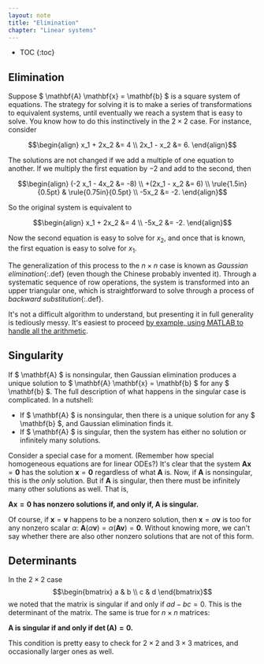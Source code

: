 ```yaml
---
layout: note
title: "Elimination"
chapter: "Linear systems"
---
```

* TOC
{:toc}

## Elimination

Suppose $ \mathbf{A} \mathbf{x} = \mathbf{b} $ is a square system of equations. The strategy for solving it is to make a series of transformations to equivalent systems, until eventually we reach a system that is easy to solve. You know how to do this instinctively in the $2\times 2$ case. For instance, consider

$$\begin{align} x_1 + 2x_2 &= 4 \\ 2x_1 - x_2 &= 6. \end{align}$$

The solutions are not changed if we add a multiple of one equation to another. If we multiply the first equation by $-2$ and add to the second, then

$$\begin{align} (-2 x_1 - 4x_2 &= -8) \\ +(2x_1 - x_2 &= 6) \\ \rule{1.5in}{0.5pt} & \rule{0.75in}{0.5pt} \\ -5x_2 &= -2. \end{align}$$

So the original system is equivalent to

$$\begin{align} x_1 + 2x_2 &= 4 \\ -5x_2  &= -2. \end{align}$$

Now the second equation is easy to solve for $x_2$, and once that is known, the first equation is easy to solve for $x_1$.

The generalization of this process to the $n\times n$ case is known as *Gaussian elimination*{:.def} (even though the Chinese probably invented it). Through a systematic sequence of row operations, the system is transformed into an upper triangular one, which is straightforward to solve through a process of *backward substitution*{:.def}. 

It's not a difficult algorithm to understand, but presenting it in full generality is tediously messy. It's easiest to proceed [by example, using MATLAB to handle all the arithmetic](elimination.html).

## Singularity

If $ \mathbf{A} $ is nonsingular, then Gaussian elimination produces a unique solution to $ \mathbf{A} \mathbf{x} = \mathbf{b} $ for any $ \mathbf{b} $. The full description of what happens in the singular case is complicated. In a nutshell:

* If $ \mathbf{A} $ is nonsingular, then there is a unique solution for any $ \mathbf{b} $, and Gaussian elimination finds it.
* If $ \mathbf{A} $ is singular, then the system has either no solution or infinitely many solutions. 

Consider a special case for a moment. (Remember how special homogeneous equations are for linear ODEs?) It's clear that the system $\mathbf{A}\mathbf{x}=\boldsymbol{0}$ has the solution $\mathbf{x}=\boldsymbol{0}$ regardless of what $\mathbf{A}$ is. Now, if $\mathbf{A}$ is nonsingular, this is the *only* solution. But if $\mathbf{A}$ is singular, then there must be infinitely many other solutions as well. That is,

**$\mathbf{A}\mathbf{x}=\boldsymbol{0}$ has nonzero solutions if, and only if, $\mathbf{A}$ is singular.**

Of course, if $\mathbf{x}=\mathbf{v}$ happens to be a nonzero solution, then $\mathbf{x}=\alpha \mathbf{v}$ is too for any nonzero scalar $\alpha$: $\mathbf{A}(\alpha \mathbf{v}) = \alpha(\mathbf{A}\mathbf{v}) = \boldsymbol{0}$. Without knowing more, we can't say whether there are also other nonzero solutions that are not of this form. 

## Determinants

In the $2\times 2$ case $$\begin{bmatrix} a & b \\ c & d \end{bmatrix}$$ we noted that the matrix is singular if and only if $ad-bc=0$. This is the determinant of the matrix. The same is true for $n\times n$ matrices:

**$\mathbf{A}$ is singular if and only if $\det(\mathbf{A})=0$.**

This condition is pretty easy to check for $2\times 2$ and $3\times 3$ matrices, and occasionally larger ones as well. 
